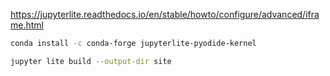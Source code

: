 

https://jupyterlite.readthedocs.io/en/stable/howto/configure/advanced/iframe.html


```bash
conda install -c conda-forge jupyterlite-pyodide-kernel

jupyter lite build --output-dir site
```
